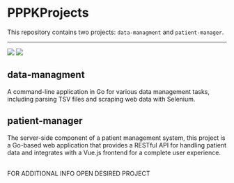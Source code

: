 # PPPKProjects

This repository contains two projects: `data-managment` and `patient-manager`.

---

[<img src="https://img.shields.io/badge/go-%2300ADD8.svg?style=for-the-badge&logo=go&logoColor=white">](/#data-managment)
[<img src="https://img.shields.io/badge/vue.js-%2342b883.svg?style=for-the-badge&logo=vuedotjs&logoColor=white">](/#patient-manager)

## data-managment

A command-line application in Go for various data management tasks, including parsing TSV files and scraping web data with Selenium.

## patient-manager

The server-side component of a patient management system, this project is a Go-based web application that provides a RESTful API for handling patient data and integrates with a Vue.js frontend for a complete user experience.

<br>
FOR ADDITIONAL INFO OPEN DESIRED PROJECT
